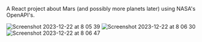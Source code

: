 A React project about Mars (and possibly more planets later) using NASA's OpenAPI's. 

![Screenshot 2023-12-22 at 8 05 39](https://github.com/mikathefinn/Space-Walk-React/assets/55136436/dd5e1af1-6eb9-416f-b067-0d1211fe0f79)
![Screenshot 2023-12-22 at 8 06 30](https://github.com/mikathefinn/Space-Walk-React/assets/55136436/978825b3-06d1-424d-9ad6-2dd2ba2dfafb)
![Screenshot 2023-12-22 at 8 06 47](https://github.com/mikathefinn/Space-Walk-React/assets/55136436/931ac783-8271-415b-975f-d563f31602e4)
